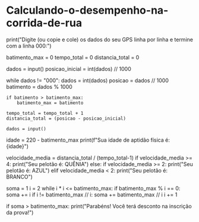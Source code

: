 # Calculando-o-desempenho-na-corrida-de-rua

print("Digite (ou copie e cole) os dados do seu GPS linha por linha e termine com a linha 000:")

batimento_max = 0
tempo_total = 0
distancia_total = 0

dados = input()
posicao_inicial = int(dados) // 1000

while dados != "000":
    dados = int(dados)
    posicao = dados // 1000
    batimento = dados % 1000


    if batimento > batimento_max:
        batimento_max = batimento

    tempo_total = tempo_total + 1
    distancia_total = (posicao - posicao_inicial)

    dados = input()

idade = 220 - batimento_max
print(f"Sua idade de aptidão física é: {idade}")


velocidade_media = distancia_total / (tempo_total-1)
if velocidade_media >= 4:
        print("Seu pelotão é: QUÊNIA")
else:
    if velocidade_media >= 2:
            print("Seu pelotão é: AZUL")
    elif velocidade_media < 2:
            print("Seu pelotão é: BRANCO")

soma = 1
i = 2
while i * i <= batimento_max:
    if batimento_max % i == 0:
        soma += i
        if i != batimento_max // i:
            soma += batimento_max // i
    i += 1

if soma > batimento_max:
    print("Parabéns! Você terá desconto na inscrição da prova!")
